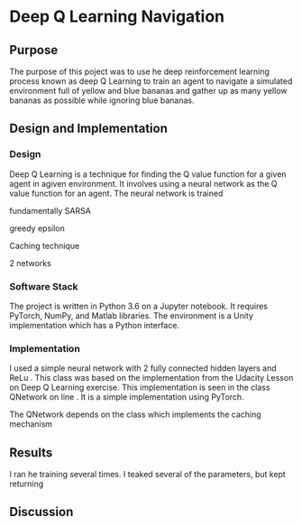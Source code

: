 # Deep Q Learning Navigation

## Purpose

The purpose of this poject was to use he deep reinforcement learning process known as deep Q Learning to train an agent to navigate a simulated environment full of yellow and blue bananas and gather up as many yellow bananas as possible while ignoring blue bananas.

## Design and Implementation

### Design

Deep Q Learning is a technique for finding the Q value function for a given agent in  agiven environment.  It involves using a neural network as the Q value function for an agent.  The neural network is trained

fundamentally SARSA

greedy epsilon

Caching technique

2 networks



### Software Stack

The project is written in Python 3.6 on a Jupyter notebook.  It requires PyTorch, NumPy, and Matlab libraries.  The environment is a Unity implementation which has a Python interface.    

### Implementation
I used a simple neural network with 2 fully connected hidden layers and ReLu     .  This class was based on the implementation from the Udacity Lesson on Deep Q Learning exercise.  This implementation is seen in the class QNetwork on line   .  It is a simple implementation using PyTorch.

The QNetwork depends on the class     which implements the caching mechanism

## Results

I ran he training several times.  I teaked several of the parameters, but kept returning

## Discussion

